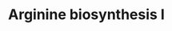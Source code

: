 ---
annotations:
- type: Pathway Ontology
  value: arginine biosynthetic pathway
authors:
- Anwesha
- Mkutmon
- Eweitz
description: This event has been computationally inferred from an event that has been
  demonstrated in another species.<p>The inference is based on Ensembl Compara orthology
  projection. Briefly, reactions for which all involved PhysicalEntities (in input,
  output and catalyst) have a mapped ortholog or paralog are inferred to the other
  species. High-level events are also inferred for these events to allow for easier
  navigation.<p>Details of projection methods and parameters may be found <a href="/projection.html">here.</a><p>  Source:[http://plantreactome.gramene.org/
  Plant Reactome].
last-edited: 2021-05-25
organisms:
- Zea mays
redirect_from:
- /index.php/Pathway:WP3092
- /instance/WP3092
schema-jsonld:
- '@context': https://schema.org/
  '@id': https://wikipathways.github.io/pathways/WP3092.html
  '@type': Dataset
  creator:
    '@type': Organization
    name: WikiPathways
  description: This event has been computationally inferred from an event that has
    been demonstrated in another species.<p>The inference is based on Ensembl Compara
    orthology projection. Briefly, reactions for which all involved PhysicalEntities
    (in input, output and catalyst) have a mapped ortholog or paralog are inferred
    to the other species. High-level events are also inferred for these events to
    allow for easier navigation.<p>Details of projection methods and parameters may
    be found <a href="/projection.html">here.</a><p>  Source:[http://plantreactome.gramene.org/
    Plant Reactome].
  keywords:
  - GRMZM2G038848
  - GRMZM2G181273
  - Ornithine
  - GRMZM2G124059
  - kinase
  - N-(L-Arginino)succinate
  - NADP+
  - Ac-CoA
  - L-Glu
  - GRMZM2G119583
  - ADP
  - L-Arg
  - FUMA
  - H2O
  - 5-semialdehyde
  - carbamoyl-phosphate
  - L-Gln
  - GRMZM2G134426
  - NADPH
  - CAP
  - L-Asp
  - Homologues of
  - Pi
  - 2OG
  - carbamoyltransferase
  - CoA-SH
  - L-Cit
  - GRMZM2G010406
  - ATP
  - N-acetylglutamyl-phosphate
  - CO2
  - N-acetyl-L-ornithine
  - CH3COO-
  - (LOC_OS02G47850.1)
  - Acetylglutamate
  - synthase
  - NAcGlu
  - AMP
  - N-acetyl-L-glutamate
  - L-Orn
  - PPi
  license: CC0
  name: Arginine biosynthesis I
seo: CreativeWork
title: Arginine biosynthesis I
wpid: WP3092
---